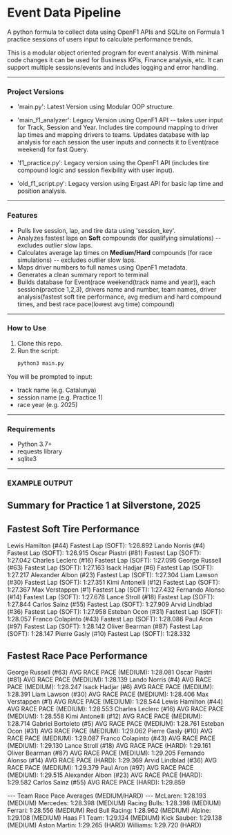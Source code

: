 # Event Data Pipeline
A python formula to collect data using OpenF1 APIs and SQLite on Formula 1 practice sessions of users input to calculate performance trends. 

This is a modular object oriented program for event analysis. With minimal code changes it can be used for Business KPIs, Finance analysis, etc. It can support multiple sessions/events and includes logging and error handling.

---

### Project Versions
- 'main.py': Latest Version using Modular OOP structure.

- 'main_f1_analyzer': Legacy Version using OpenF1 API -- takes user input for Track, Session and Year. Includes tire compound mapping to driver lap times and mapping drivers to teams. Updates database with lap analysis for each session the user inputs and connects it to Event(race weekend) for fast Query.

- 'f1_practice.py': Legacy version using the OpenF1 API (includes tire compound logic and session flexibility with user input).

- 'old_f1_script.py': Legacy version using Ergast API for basic lap time and position analysis.

---

### Features
- Pulls live session, lap, and tire data using 'session_key'.
- Analyzes fastest laps on **Soft** compounds (for qualifying simulations) -- excludes outlier slow laps.
- Calculates average lap times on **Medium/Hard** compounds (for race simulations) -- excludes outlier slow laps.
- Maps driver numbers to full names using OpenF1 metadata.
- Generates a clean summary report to terminal
- Builds database for Event(race weekend(track name and year)), each session(practice 1,2,3), drivers name and number, team names, driver analysis(fastest soft tire performance, avg medium and hard compound times, and best race pace(lowest avg time) compound)

---

### How to Use
1. Clone this repo.
2. Run the script:
   ```bash
   python3 main.py

You will be prompted to input:

- track name (e.g. Catalunya)
- session name (e.g. Practice 1)
- race year (e.g. 2025)

---

### Requirements
- Python 3.7+
- requests library
- sqlite3

---

### EXAMPLE OUTPUT

Summary for Practice 1 at Silverstone, 2025
------------------------------------------------------------

Fastest Soft Tire Performance
------------------------------------------------------------
Lewis Hamilton (#44)
    Fastest Lap (SOFT): 1:26.892
Lando Norris (#4)
    Fastest Lap (SOFT): 1:26.915
Oscar Piastri (#81)
    Fastest Lap (SOFT): 1:27.042
Charles Leclerc (#16)
    Fastest Lap (SOFT): 1:27.095
George Russell (#63)
    Fastest Lap (SOFT): 1:27.163
Isack Hadjar (#6)
    Fastest Lap (SOFT): 1:27.217
Alexander Albon (#23)
    Fastest Lap (SOFT): 1:27.304
Liam Lawson (#30)
    Fastest Lap (SOFT): 1:27.351
Kimi Antonelli (#12)
    Fastest Lap (SOFT): 1:27.367
Max Verstappen (#1)
    Fastest Lap (SOFT): 1:27.432
Fernando Alonso (#14)
    Fastest Lap (SOFT): 1:27.678
Lance Stroll (#18)
    Fastest Lap (SOFT): 1:27.844
Carlos Sainz (#55)
    Fastest Lap (SOFT): 1:27.909
Arvid Lindblad (#36)
    Fastest Lap (SOFT): 1:27.958
Esteban Ocon (#31)
    Fastest Lap (SOFT): 1:28.057
Franco Colapinto (#43)
    Fastest Lap (SOFT): 1:28.086
Paul Aron (#97)
    Fastest Lap (SOFT): 1:28.142
Oliver Bearman (#87)
    Fastest Lap (SOFT): 1:28.147
Pierre Gasly (#10)
    Fastest Lap (SOFT): 1:28.332


Fastest Race Pace Performance
------------------------------------------------------------
George Russell (#63)
    AVG RACE PACE (MEDIUM): 1:28.081
Oscar Piastri (#81)
    AVG RACE PACE (MEDIUM): 1:28.139
Lando Norris (#4)
    AVG RACE PACE (MEDIUM): 1:28.247
Isack Hadjar (#6)
    AVG RACE PACE (MEDIUM): 1:28.391
Liam Lawson (#30)
    AVG RACE PACE (MEDIUM): 1:28.406
Max Verstappen (#1)
    AVG RACE PACE (MEDIUM): 1:28.544
Lewis Hamilton (#44)
    AVG RACE PACE (MEDIUM): 1:28.553
Charles Leclerc (#16)
    AVG RACE PACE (MEDIUM): 1:28.558
Kimi Antonelli (#12)
    AVG RACE PACE (MEDIUM): 1:28.714
Gabriel Bortoleto (#5)
    AVG RACE PACE (MEDIUM): 1:28.761
Esteban Ocon (#31)
    AVG RACE PACE (MEDIUM): 1:29.062
Pierre Gasly (#10)
    AVG RACE PACE (MEDIUM): 1:29.087
Franco Colapinto (#43)
    AVG RACE PACE (MEDIUM): 1:29.130
Lance Stroll (#18)
    AVG RACE PACE (HARD): 1:29.161
Oliver Bearman (#87)
    AVG RACE PACE (MEDIUM): 1:29.205
Fernando Alonso (#14)
    AVG RACE PACE (HARD): 1:29.369
Arvid Lindblad (#36)
    AVG RACE PACE (MEDIUM): 1:29.379
Paul Aron (#97)
    AVG RACE PACE (MEDIUM): 1:29.515
Alexander Albon (#23)
    AVG RACE PACE (HARD): 1:29.582
Carlos Sainz (#55)
    AVG RACE PACE (HARD): 1:29.859


--- Team Race Pace Averages (MEDIUM/HARD) ---
McLaren: 1:28.193 (MEDIUM)
Mercedes: 1:28.398 (MEDIUM)
Racing Bulls: 1:28.398 (MEDIUM)
Ferrari: 1:28.556 (MEDIUM)
Red Bull Racing: 1:28.962 (MEDIUM)
Alpine: 1:29.108 (MEDIUM)
Haas F1 Team: 1:29.134 (MEDIUM)
Kick Sauber: 1:29.138 (MEDIUM)
Aston Martin: 1:29.265 (HARD)
Williams: 1:29.720 (HARD)
